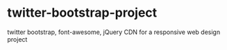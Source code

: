 twitter-bootstrap-project
=========================

twitter bootstrap, font-awesome, jQuery CDN for a responsive web design project
